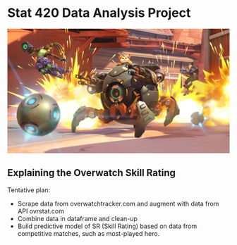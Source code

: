 # Stat 420 Data Analysis Project

![alt text](ow6.jpg)

## Explaining the Overwatch Skill Rating

Tentative plan:
- Scrape data from overwatchtracker.com and augment with data from API ovrstat.com
- Combine data in dataframe and clean-up
- Build predictive model of SR (Skill Rating) based on data from competitive matches, such as most-played hero.

